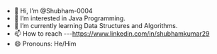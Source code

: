 - 👋 Hi, I’m @Shubham-0004
- 👀 I’m interested in Java Programming.
- 🌱 I’m currently learning Data Structures and Algorithms.
- 📫 How to reach ---https://www.linkedin.com/in/shubhamkumar29
- 😄 Pronouns: He/Him


<!---
Shubham-0004/Shubham-0004 is a ✨ special ✨ repository because its `README.md` (this file) appears on your GitHub profile.
You can click the Preview link to take a look at your changes.
--->
